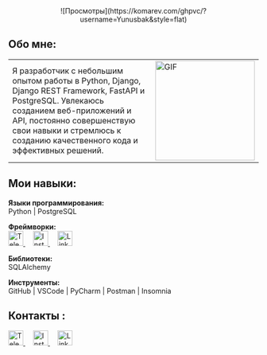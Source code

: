 <center>![Просмотры](https://komarev.com/ghpvc/?username=Yunusbak&style=flat)</center>

## Обо мне:

<table>
  <tr>
    <td>
      Я разработчик с небольшим опытом работы в Python, Django, Django REST Framework, FastAPI и PostgreSQL. Увлекаюсь созданием веб-приложений и API, постоянно совершенствую свои навыки и стремлюсь к созданию качественного кода и эффективных решений.
    </td>
    <td>
      <img src="https://i.pinimg.com/originals/81/17/8b/81178b47a8598f0c81c4799f2cdd4057.gif" alt="GIF" style="width: 200px; height: auto;"/>
    </td>
  </tr>
</table>

## Мои навыки: 

**Языки программирования:**  
Python | PostgreSQL

**Фреймворки:**  
<a href="#" target="_blank">
  <img src="https://copyassignment.com/wp-content/uploads/2022/06/Django-logo-474x360-1.jpg" alt="Telegram" style="width:30px; height:30px;"/>
</a>
&nbsp;&nbsp;&nbsp;
<a href="https://instagram.com/yunusbakk" target="_blank">
  <img src="https://upload.wikimedia.org/wikipedia/commons/thumb/e/e7/Instagram_logo_2016.svg/2048px-Instagram_logo_2016.svg.png" alt="Instagram" style="width:30px; height:30px;"/>
</a>
&nbsp;&nbsp;&nbsp;
<a href="https://www.linkedin.com/in/yusupovyunusbek" target="_blank">
  <img src="https://www.pagetraffic.com/blog/wp-content/uploads/2022/09/linkedin-logo-icon-3D.png" alt="Linkedln" style="width:30px; height:30px;"/>
</a>

**Библиотеки:**  
SQLAlchemy

**Инструменты:**  
GitHub | VSCode | PyCharm | Postman | Insomnia


## Контакты :
<a href="https://t.me/yunusbakk" target="_blank">
  <img src="https://cdn.icon-icons.com/icons2/2429/PNG/512/telegram_logo_icon_147228.png" alt="Telegram" style="width:30px; height:30px;"/>
</a>
&nbsp;&nbsp;&nbsp;
<a href="https://instagram.com/yunusbakk" target="_blank">
  <img src="https://upload.wikimedia.org/wikipedia/commons/thumb/e/e7/Instagram_logo_2016.svg/2048px-Instagram_logo_2016.svg.png" alt="Instagram" style="width:30px; height:30px;"/>
</a>
&nbsp;&nbsp;&nbsp;
<a href="https://www.linkedin.com/in/yusupovyunusbek" target="_blank">
  <img src="https://www.pagetraffic.com/blog/wp-content/uploads/2022/09/linkedin-logo-icon-3D.png" alt="Linkedln" style="width:30px; height:30px;"/>
</a>

